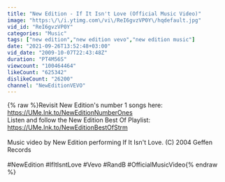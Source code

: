 ```yaml
---
title: "New Edition - If It Isn't Love (Official Music Video)"
image: "https:\/\/i.ytimg.com\/vi\/ReI6gvzVP0Y\/hqdefault.jpg"
vid_id: "ReI6gvzVP0Y"
categories: "Music"
tags: ["new edition","new edition vevo","new edition music"]
date: "2021-09-26T13:52:48+03:00"
vid_date: "2009-10-07T22:43:48Z"
duration: "PT4M56S"
viewcount: "100464464"
likeCount: "625342"
dislikeCount: "26200"
channel: "NewEditionVEVO"
---
```

{% raw %}Revisit New Edition's number 1 songs here: <a rel="nofollow" target="blank" href="https://UMe.lnk.to/NewEditionNumberOnes">https://UMe.lnk.to/NewEditionNumberOnes</a><br />Listen and follow the New Edition Best Of Playlist: <a rel="nofollow" target="blank" href="https://UMe.lnk.to/NewEditionBestOfStrm">https://UMe.lnk.to/NewEditionBestOfStrm</a><br /><br />Music video by New Edition performing If It Isn't Love. (C) 2004 Geffen Records<br /><br />#NewEdition #IfItIsntLove #Vevo #RandB #OfficialMusicVideo{% endraw %}
